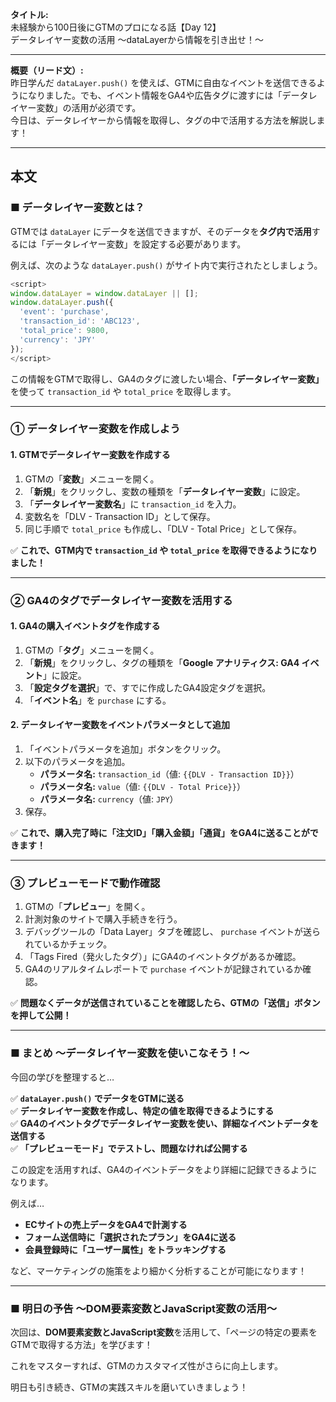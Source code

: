 **タイトル:**  
未経験から100日後にGTMのプロになる話【Day 12】  
データレイヤー変数の活用 〜dataLayerから情報を引き出せ！〜

---

**概要（リード文）:**  
昨日学んだ `dataLayer.push()` を使えば、GTMに自由なイベントを送信できるようになりました。でも、イベント情報をGA4や広告タグに渡すには「データレイヤー変数」の活用が必須です。  
今日は、データレイヤーから情報を取得し、タグの中で活用する方法を解説します！

---

## **本文**

### ■ データレイヤー変数とは？

GTMでは `dataLayer` にデータを送信できますが、そのデータを**タグ内で活用**するには「データレイヤー変数」を設定する必要があります。

例えば、次のような `dataLayer.push()` がサイト内で実行されたとしましょう。
```javascript
<script>
window.dataLayer = window.dataLayer || [];
window.dataLayer.push({
  'event': 'purchase',
  'transaction_id': 'ABC123',
  'total_price': 9800,
  'currency': 'JPY'
});
</script>
```

この情報をGTMで取得し、GA4のタグに渡したい場合、**「データレイヤー変数」** を使って `transaction_id` や `total_price` を取得します。

---

### **① データレイヤー変数を作成しよう**

#### **1. GTMでデータレイヤー変数を作成する**

1. GTMの「**変数**」メニューを開く。
2. 「**新規**」をクリックし、変数の種類を「**データレイヤー変数**」に設定。
3. 「**データレイヤー変数名**」に `transaction_id` を入力。
4. 変数名を「DLV - Transaction ID」として保存。
5. 同じ手順で `total_price` も作成し、「DLV - Total Price」として保存。

✅ **これで、GTM内で `transaction_id` や `total_price` を取得できるようになりました！**

---

### **② GA4のタグでデータレイヤー変数を活用する**

#### **1. GA4の購入イベントタグを作成する**

1. GTMの「**タグ**」メニューを開く。
2. 「**新規**」をクリックし、タグの種類を「**Google アナリティクス: GA4 イベント**」に設定。
3. 「**設定タグを選択**」で、すでに作成したGA4設定タグを選択。
4. 「**イベント名**」を `purchase` にする。

#### **2. データレイヤー変数をイベントパラメータとして追加**

1. 「イベントパラメータを追加」ボタンをクリック。
2. 以下のパラメータを追加。
   - **パラメータ名:** `transaction_id`（値: `{{DLV - Transaction ID}}`）
   - **パラメータ名:** `value`（値: `{{DLV - Total Price}}`）
   - **パラメータ名:** `currency`（値: `JPY`）
3. 保存。

✅ **これで、購入完了時に「注文ID」「購入金額」「通貨」をGA4に送ることができます！**

---

### **③ プレビューモードで動作確認**

1. GTMの「**プレビュー**」を開く。
2. 計測対象のサイトで購入手続きを行う。
3. デバッグツールの「Data Layer」タブを確認し、 `purchase` イベントが送られているかチェック。
4. 「Tags Fired（発火したタグ）」にGA4のイベントタグがあるか確認。
5. GA4のリアルタイムレポートで `purchase` イベントが記録されているか確認。

✅ **問題なくデータが送信されていることを確認したら、GTMの「送信」ボタンを押して公開！**

---

### **■ まとめ 〜データレイヤー変数を使いこなそう！〜**

今回の学びを整理すると…

✅ **`dataLayer.push()` でデータをGTMに送る**  
✅ **データレイヤー変数を作成し、特定の値を取得できるようにする**  
✅ **GA4のイベントタグでデータレイヤー変数を使い、詳細なイベントデータを送信する**  
✅ **「プレビューモード」でテストし、問題なければ公開する**  

この設定を活用すれば、GA4のイベントデータをより詳細に記録できるようになります。

例えば…
- **ECサイトの売上データをGA4で計測する**
- **フォーム送信時に「選択されたプラン」をGA4に送る**
- **会員登録時に「ユーザー属性」をトラッキングする**

など、マーケティングの施策をより細かく分析することが可能になります！

---

### **■ 明日の予告 〜DOM要素変数とJavaScript変数の活用〜**

次回は、**DOM要素変数とJavaScript変数**を活用して、「ページの特定の要素をGTMで取得する方法」を学びます！

これをマスターすれば、GTMのカスタマイズ性がさらに向上します。

明日も引き続き、GTMの実践スキルを磨いていきましょう！

